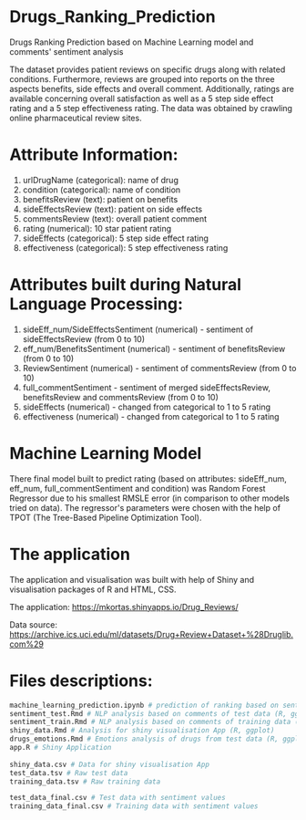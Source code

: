 # Drugs_Ranking_Prediction
Drugs Ranking Prediction based on Machine Learning model and comments' sentiment analysis

The dataset provides patient reviews on specific drugs along with related conditions. Furthermore, reviews are grouped into reports on the three aspects benefits, side effects and overall comment. Additionally, ratings are available concerning overall satisfaction as well as a 5 step side effect rating and a 5 step effectiveness rating. The data was obtained by crawling online pharmaceutical review sites. 

# Attribute Information:

1. urlDrugName (categorical): name of drug 
2. condition (categorical): name of condition 
3. benefitsReview (text): patient on benefits 
4. sideEffectsReview (text): patient on side effects 
5. commentsReview (text): overall patient comment 
6. rating (numerical): 10 star patient rating 
7. sideEffects (categorical): 5 step side effect rating 
8. effectiveness (categorical): 5 step effectiveness rating  

# Attributes built during Natural Language Processing: 

1. sideEff_num/SideEffectsSentiment (numerical) - sentiment of sideEffectsReview (from 0 to 10)
2. eff_num/BenefitsSentiment (numerical) - sentiment of benefitsReview (from 0 to 10)
3. ReviewSentiment (numerical) - sentiment of commentsReview (from 0 to 10)
4. full_commentSentiment - sentiment of merged sideEffectsReview, benefitsReview and commentsReview (from 0 to 10) 
5. sideEffects (numerical) - changed from categorical to 1 to 5 rating 
6. effectiveness (numerical) - changed from categorical to 1 to 5 rating 

# Machine Learning Model

There final model built to predict rating (based on attributes: sideEff_num, eff_num, full_commentSentiment and condition) was Random Forest Regressor due to his smallest RMSLE error (in comparison to other models tried on data). The regressor's parameters were chosen with the help of TPOT (The Tree-Based Pipeline Optimization Tool). 

# The application

The application and visualisation was built with help of Shiny and visualisation packages of R and HTML, CSS.

The application: https://mkortas.shinyapps.io/Drug_Reviews/

Data source: https://archive.ics.uci.edu/ml/datasets/Drug+Review+Dataset+%28Druglib.com%29

# Files descriptions:

```bash
machine_learning_prediction.ipynb # prediction of ranking based on sentiment values (Python, Machine Learning)
sentiment_test.Rmd # NLP analysis based on comments of test data (R, ggplot, NLP)
sentiment_train.Rmd # NLP analysis based on comments of training data (R, ggplot, NLP)
shiny_data.Rmd # Analysis for shiny visualisation App (R, ggplot)
drugs_emotions.Rmd # Emotions analysis of drugs from test data (R, ggplot, NLP, wordloud)
app.R # Shiny Application 
  
shiny_data.csv # Data for shiny visualisation App
test_data.tsv # Raw test data
training_data.tsv # Raw training data

test_data_final.csv # Test data with sentiment values 
training_data_final.csv # Training data with sentiment values 
```
